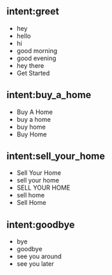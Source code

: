 ## intent:greet
- hey
- hello
- hi
- good morning
- good evening
- hey there
- Get Started

## intent:buy_a_home
- Buy A Home
- buy a home
- buy home
- Buy Home

## intent:sell_your_home
- Sell Your Home
- sell your home
- SELL YOUR HOME
- sell home
- Sell Home

## intent:goodbye
- bye
- goodbye
- see you around
- see you later



